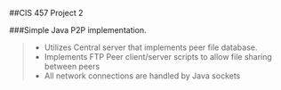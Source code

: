 ##CIS 457 Project 2

###Simple Java P2P implementation.

>* Utilizes Central server that implements peer file database.
>* Implements FTP Peer client/server scripts to allow file sharing between peers
>* All network connections are handled by Java sockets
